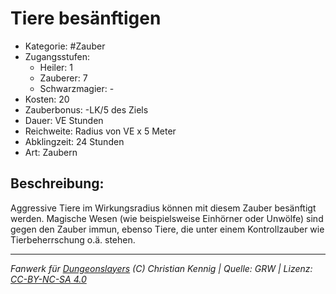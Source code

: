# Tiere besänftigen  
- Kategorie: #Zauber  
- Zugangsstufen:  
  - Heiler: 1  
  - Zauberer: 7  
  - Schwarzmagier: -  
- Kosten: 20  
- Zauberbonus: -LK/5 des Ziels  
- Dauer: VE Stunden  
- Reichweite: Radius von VE x 5 Meter  
- Abklingzeit: 24 Stunden  
- Art: Zaubern     

## Beschreibung:
Aggressive Tiere im Wirkungsradius können mit diesem Zauber besänftigt werden. Magische Wesen (wie beispielsweise Einhörner oder Unwölfe) sind gegen den Zauber immun, ebenso Tiere, die unter einem Kontrollzauber wie Tierbeherrschung o.ä. stehen.


___
*Fanwerk für [Dungeonslayers](https://www.dungeonslayers.net/) (C) Christian Kennig | Quelle: GRW | Lizenz: [CC-BY-NC-SA 4.0](https://creativecommons.org/licenses/by-nc-sa/4.0/deed.de)*